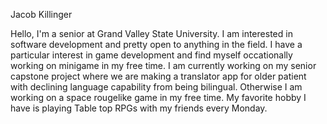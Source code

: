 Jacob Killinger

Hello, I'm a senior at Grand Valley State University. I am interested in software development
and pretty open to anything in the field. I have a particular interest in game development
and find myself occationally working on minigame in my free time. I am currently working on my
senior capstone project where we are making a translator app for older patient with declining language
capability from being bilingual. Otherwise I am working on a space rougelike game in my free time.
My favorite hobby I have is playing Table top RPGs with my friends every Monday.
<!--
**JacobKillinger/JacobKillinger** is a ✨ _special_ ✨ repository because its `README.md` (this file) appears on your GitHub profile.

Here are some ideas to get you started:

- 🔭 I’m currently working on ...
- 🌱 I’m currently learning ...
- 👯 I’m looking to collaborate on ...
- 🤔 I’m looking for help with ...
- 💬 Ask me about ...
- 📫 How to reach me: ...
- 😄 Pronouns: ...
- ⚡ Fun fact: ...
-->
